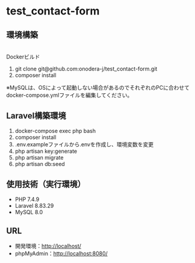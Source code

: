 # test_contact-form

<h2>環境構築</h2><br>
Dockerビルド<br>
<ol>
  <li>git clone git@github.com:onodera-j/test_contact-form.git</li>
  <li>composer install</li>
</ol>
※MySQLは、OSによって起動しない場合があるのでそれぞれのPCに合わせてdocker-compose.ymlファイルを編集してください。
<h2>Laravel構築環境</h2>
<ol>
  <li>docker-compose exec php bash</li>
  <li>composer install</li>
  <li>.env.exampleファイルから.envを作成し、環境変数を変更</li>
  <li>php artisan key:generate</li>
  <li>php artisan migrate</li>
  <li>php artisan db:seed</li>
</ol>
<h2>使用技術（実行環境）</h2>
<ul>
  <li>PHP 7.4.9</li>
  <li>Laravel 8.83.29</li>
  <li>MySQL 8.0</li>
</ul>
<h2>URL</h2>
<ul>
  <li>開発環境：<a href="http://localhost/">http://localhost/</a></li>
  <li>phpMyAdmin：<a href="http://localhost:8080/">http://localhost:8080/</a></li>
</ul>
